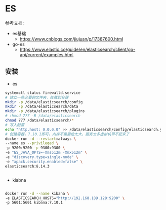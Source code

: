 
# ES

参考文档:
- es基础
  - https://www.cnblogs.com/jiujuan/p/17387600.html
- go-es
  - https://www.elastic.co/guide/en/elasticsearch/client/go-api/current/examples.html

## 安装

- es
```bash
systemctl status firewalld.service
# 建立一些必要的文件夹，挂载到容器
mkdir -p /data/elasticsearch/config
mkdir -p /data/elasticsearch/data
mkdir -p /data/elasticsearch/plugins
# chmod 777 -R /data/elasticsearch
chmod 777 /data/elasticsearch/*
# 写入配置
echo "http.host: 0.0.0.0" >> /data/elasticsearch/config/elasticsearch.yml
# 创建容器，7.10.1即可，内存不需要给太大，服务太多虚拟机带不起来了
docker run -d --restart=always \
--name es --privileged \
-p 9200:9200 -p 9300:9300 \
-e "ES_JAVA_OPTS=-Xms512m -Xmx512m" \
-e "discovery.type=single-node" \
-e "xpack.security.enabled=false" \
elasticsearch:8.14.3



```
- kiabna
```bash

docker run -d --name kibana \
-e ELASTICSEARCH_HOSTS="http://192.168.109.128:9200" \
-p 5601:5601 kibana:7.10.1

```

